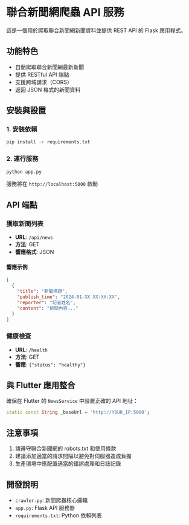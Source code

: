 # 聯合新聞網爬蟲 API 服務

這是一個用於爬取聯合新聞網新聞資料並提供 REST API 的 Flask 應用程式。

## 功能特色

- 自動爬取聯合新聞網最新新聞
- 提供 RESTful API 端點
- 支援跨域請求（CORS）
- 返回 JSON 格式的新聞資料

## 安裝與設置

### 1. 安裝依賴

```bash
pip install -r requirements.txt
```

### 2. 運行服務

```bash
python app.py
```

服務將在 `http://localhost:5000` 啟動

## API 端點

### 獲取新聞列表
- **URL**: `/api/news`
- **方法**: GET
- **響應格式**: JSON

#### 響應示例
```json
[
  {
    "title": "新聞標題",
    "publish_time": "2024-01-XX XX:XX:XX",
    "reporter": "記者姓名",
    "content": "新聞內容..."
  }
]
```

### 健康檢查
- **URL**: `/health`
- **方法**: GET
- **響應**: `{"status": "healthy"}`

## 與 Flutter 應用整合

確保在 Flutter 的 `NewsService` 中設置正確的 API 地址：

```dart
static const String _baseUrl = 'http://YOUR_IP:5000';
```

## 注意事項

1. 請遵守聯合新聞網的 robots.txt 和使用條款
2. 建議添加適當的請求間隔以避免對伺服器造成負擔
3. 生產環境中應配置適當的錯誤處理和日誌記錄

## 開發說明

- `crawler.py`: 新聞爬蟲核心邏輯
- `app.py`: Flask API 服務器
- `requirements.txt`: Python 依賴列表